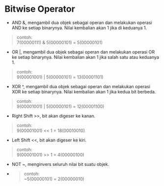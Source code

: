 # Bitwise Operator

- AND &, mengambil dua objek sebagai operan dan melakukan operasi AND ke setiap binarynya. Nilai kembalian akan 1 jika di keduanya 1.
> contoh:<br>
7(00000111) & 5(00000101) = 5(00000101)
- OR |, mengambil dua objek sebagai operan dan melakukan operasi OR ke setiap binarynya. Nilai kembalian akan 1 jika salah satu atau keduanya 1.
> contoh:<br>
9(00001001) | 5(00000101) = 13(00001101)
- XOR ^,  mengambil dua objek sebagai operan dan melakukan operasi XOR ke setiap binarynya. Nilai kembalian akan 1 jika kedua bit berbeda.
> contoh:<br>
9(00001001) | 5(00000101) = 12(00001100)
- Right Shift >>, bit akan digeser ke kanan.
> contoh:<br>
9(00001001) << 1 = 18(00010010)
- Left Shift <<, bit akan digeser ke kiri.
> contoh:<br>
9(00001001) >> 1 = 4(00000100)
- NOT ~, menginvers seluruh nilai bit suatu objek.
- > contoh:<br>
~5(00000101) = 2(00000010)
